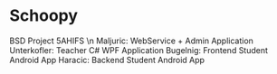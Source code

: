 # Schoopy
BSD Project 5AHIFS \n
Maljuric: WebService + Admin Application
Unterkofler: Teacher C# WPF Application
Bugelnig: Frontend Student Android App
Haracic: Backend Student Android App
